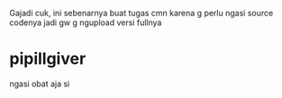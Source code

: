Gajadi cuk, ini sebenarnya buat tugas cmn karena g perlu ngasi source codenya jadi gw g ngupload versi fullnya

# pipillgiver
ngasi obat aja si

